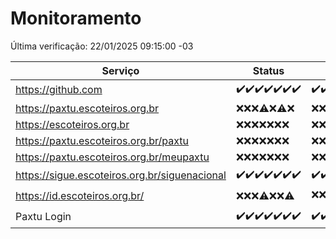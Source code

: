 # Monitoramento

Última verificação: 22/01/2025 09:15:00 -03

|Serviço|Status|Últimas 24h|
|---|---|---|
|https://github.com|<span title="2025-01-15: OK=23">✔️</span><span title="2025-01-16: OK=23">✔️</span><span title="2025-01-17: OK=23">✔️</span><span title="2025-01-18: OK=23">✔️</span><span title="2025-01-19: OK=23">✔️</span><span title="2025-01-20: OK=23">✔️</span><span title="2025-01-21: OK=11">✔️</span>|<span title="21/01/2025 09:15:00 -03 : 200">✔️</span><span title="21/01/2025 10:15:00 -03 : 200">✔️</span><span title="21/01/2025 11:08:00 -03 : 200">✔️</span><span title="21/01/2025 12:08:00 -03 : 200">✔️</span><span title="21/01/2025 13:10:00 -03 : 200">✔️</span><span title="21/01/2025 14:07:00 -03 : 200">✔️</span><span title="21/01/2025 15:11:00 -03 : 200">✔️</span><span title="21/01/2025 16:06:00 -03 : 200">✔️</span><span title="21/01/2025 17:09:00 -03 : 200">✔️</span><span title="21/01/2025 18:07:00 -03 : 200">✔️</span><span title="21/01/2025 19:07:00 -03 : 200">✔️</span><span title="21/01/2025 20:07:00 -03 : 200">✔️</span><span title="21/01/2025 21:40:00 -03 : 200">✔️</span><span title="21/01/2025 23:09:00 -03 : 200">✔️</span><span title="22/01/2025 00:12:00 -03 : 200">✔️</span><span title="22/01/2025 01:10:00 -03 : 200">✔️</span><span title="22/01/2025 02:08:00 -03 : 200">✔️</span><span title="22/01/2025 03:11:00 -03 : 200">✔️</span><span title="22/01/2025 04:08:00 -03 : 200">✔️</span><span title="22/01/2025 05:11:00 -03 : 200">✔️</span><span title="22/01/2025 06:08:00 -03 : 200">✔️</span><span title="22/01/2025 07:07:00 -03 : 200">✔️</span><span title="22/01/2025 08:06:00 -03 : 200">✔️</span><span title="22/01/2025 09:15:00 -03 : 200">✔️</span>|
|https://paxtu.escoteiros.org.br|<span title="2025-01-15: Falhas=23">❌</span><span title="2025-01-16: Falhas=23">❌</span><span title="2025-01-17: Falhas=23">❌</span><span title="2025-01-18: OK=1, Falhas=22">⚠️</span><span title="2025-01-19: Falhas=23">❌</span><span title="2025-01-20: OK=1, Falhas=22">⚠️</span><span title="2025-01-21: Falhas=11">❌</span>|<span title="21/01/2025 09:15:00 -03 : 403">❌</span><span title="21/01/2025 10:15:00 -03 : 403">❌</span><span title="21/01/2025 11:08:00 -03 : 403">❌</span><span title="21/01/2025 12:08:00 -03 : 403">❌</span><span title="21/01/2025 13:10:00 -03 : 403">❌</span><span title="21/01/2025 14:07:00 -03 : 403">❌</span><span title="21/01/2025 15:11:00 -03 : 403">❌</span><span title="21/01/2025 16:06:00 -03 : 403">❌</span><span title="21/01/2025 17:09:00 -03 : 403">❌</span><span title="21/01/2025 18:07:00 -03 : 403">❌</span><span title="21/01/2025 19:07:00 -03 : 403">❌</span><span title="21/01/2025 20:07:00 -03 : 403">❌</span><span title="21/01/2025 21:40:00 -03 : 403">❌</span><span title="21/01/2025 23:09:00 -03 : 403">❌</span><span title="22/01/2025 00:12:00 -03 : 403">❌</span><span title="22/01/2025 01:10:00 -03 : 403">❌</span><span title="22/01/2025 02:08:00 -03 : 403">❌</span><span title="22/01/2025 03:11:00 -03 : 403">❌</span><span title="22/01/2025 04:08:00 -03 : 403">❌</span><span title="22/01/2025 05:11:00 -03 : 403">❌</span><span title="22/01/2025 06:08:00 -03 : 403">❌</span><span title="22/01/2025 07:07:00 -03 : 403">❌</span><span title="22/01/2025 08:06:00 -03 : 403">❌</span><span title="22/01/2025 09:15:00 -03 : 403">❌</span>|
|https://escoteiros.org.br|<span title="2025-01-15: Falhas=23">❌</span><span title="2025-01-16: Falhas=23">❌</span><span title="2025-01-17: Falhas=23">❌</span><span title="2025-01-18: Falhas=23">❌</span><span title="2025-01-19: Falhas=23">❌</span><span title="2025-01-20: Falhas=23">❌</span><span title="2025-01-21: Falhas=11">❌</span>|<span title="21/01/2025 09:15:00 -03 : 403">❌</span><span title="21/01/2025 10:15:00 -03 : 403">❌</span><span title="21/01/2025 11:08:00 -03 : 403">❌</span><span title="21/01/2025 12:08:00 -03 : 403">❌</span><span title="21/01/2025 13:10:00 -03 : 403">❌</span><span title="21/01/2025 14:07:00 -03 : 403">❌</span><span title="21/01/2025 15:11:00 -03 : 403">❌</span><span title="21/01/2025 16:06:00 -03 : 403">❌</span><span title="21/01/2025 17:09:00 -03 : 403">❌</span><span title="21/01/2025 18:07:00 -03 : 403">❌</span><span title="21/01/2025 19:07:00 -03 : 403">❌</span><span title="21/01/2025 20:07:00 -03 : 403">❌</span><span title="21/01/2025 21:40:00 -03 : 403">❌</span><span title="21/01/2025 23:09:00 -03 : 403">❌</span><span title="22/01/2025 00:12:00 -03 : 403">❌</span><span title="22/01/2025 01:10:00 -03 : 403">❌</span><span title="22/01/2025 02:08:00 -03 : 403">❌</span><span title="22/01/2025 03:12:00 -03 : 403">❌</span><span title="22/01/2025 04:08:00 -03 : 403">❌</span><span title="22/01/2025 05:11:00 -03 : 403">❌</span><span title="22/01/2025 06:08:00 -03 : 403">❌</span><span title="22/01/2025 07:07:00 -03 : 403">❌</span><span title="22/01/2025 08:06:00 -03 : 403">❌</span><span title="22/01/2025 09:15:00 -03 : 403">❌</span>|
|https://paxtu.escoteiros.org.br/paxtu|<span title="2025-01-15: Falhas=23">❌</span><span title="2025-01-16: Falhas=23">❌</span><span title="2025-01-17: Falhas=23">❌</span><span title="2025-01-18: Falhas=23">❌</span><span title="2025-01-19: Falhas=23">❌</span><span title="2025-01-20: Falhas=23">❌</span><span title="2025-01-21: Falhas=11">❌</span>|<span title="21/01/2025 09:15:00 -03 : 403">❌</span><span title="21/01/2025 10:15:00 -03 : 403">❌</span><span title="21/01/2025 11:08:00 -03 : 403">❌</span><span title="21/01/2025 12:08:00 -03 : 403">❌</span><span title="21/01/2025 13:10:00 -03 : 403">❌</span><span title="21/01/2025 14:07:00 -03 : 403">❌</span><span title="21/01/2025 15:11:00 -03 : 403">❌</span><span title="21/01/2025 16:06:00 -03 : 403">❌</span><span title="21/01/2025 17:09:00 -03 : 403">❌</span><span title="21/01/2025 18:07:00 -03 : 403">❌</span><span title="21/01/2025 19:07:00 -03 : 403">❌</span><span title="21/01/2025 20:07:00 -03 : 403">❌</span><span title="21/01/2025 21:40:00 -03 : 403">❌</span><span title="21/01/2025 23:09:00 -03 : 403">❌</span><span title="22/01/2025 00:12:00 -03 : 403">❌</span><span title="22/01/2025 01:10:00 -03 : 403">❌</span><span title="22/01/2025 02:08:00 -03 : 403">❌</span><span title="22/01/2025 03:12:00 -03 : 403">❌</span><span title="22/01/2025 04:08:00 -03 : 403">❌</span><span title="22/01/2025 05:11:00 -03 : 403">❌</span><span title="22/01/2025 06:08:00 -03 : 403">❌</span><span title="22/01/2025 07:07:00 -03 : 403">❌</span><span title="22/01/2025 08:06:00 -03 : 403">❌</span><span title="22/01/2025 09:15:00 -03 : 403">❌</span>|
|https://paxtu.escoteiros.org.br/meupaxtu|<span title="2025-01-15: Falhas=23">❌</span><span title="2025-01-16: Falhas=23">❌</span><span title="2025-01-17: Falhas=23">❌</span><span title="2025-01-18: Falhas=23">❌</span><span title="2025-01-19: Falhas=23">❌</span><span title="2025-01-20: Falhas=23">❌</span><span title="2025-01-21: Falhas=11">❌</span>|<span title="21/01/2025 09:15:00 -03 : 403">❌</span><span title="21/01/2025 10:15:00 -03 : 403">❌</span><span title="21/01/2025 11:08:00 -03 : 403">❌</span><span title="21/01/2025 12:08:00 -03 : 403">❌</span><span title="21/01/2025 13:10:00 -03 : 403">❌</span><span title="21/01/2025 14:07:00 -03 : 403">❌</span><span title="21/01/2025 15:11:00 -03 : 403">❌</span><span title="21/01/2025 16:06:00 -03 : 403">❌</span><span title="21/01/2025 17:09:00 -03 : 403">❌</span><span title="21/01/2025 18:07:00 -03 : 403">❌</span><span title="21/01/2025 19:07:00 -03 : 403">❌</span><span title="21/01/2025 20:07:00 -03 : 403">❌</span><span title="21/01/2025 21:40:00 -03 : 403">❌</span><span title="21/01/2025 23:09:00 -03 : 403">❌</span><span title="22/01/2025 00:12:00 -03 : 403">❌</span><span title="22/01/2025 01:10:00 -03 : 403">❌</span><span title="22/01/2025 02:08:00 -03 : 403">❌</span><span title="22/01/2025 03:12:00 -03 : 403">❌</span><span title="22/01/2025 04:08:00 -03 : 403">❌</span><span title="22/01/2025 05:11:00 -03 : 403">❌</span><span title="22/01/2025 06:08:00 -03 : 403">❌</span><span title="22/01/2025 07:07:00 -03 : 403">❌</span><span title="22/01/2025 08:06:00 -03 : 403">❌</span><span title="22/01/2025 09:15:00 -03 : 403">❌</span>|
|https://sigue.escoteiros.org.br/siguenacional|<span title="2025-01-15: OK=23">✔️</span><span title="2025-01-16: OK=23">✔️</span><span title="2025-01-17: OK=23">✔️</span><span title="2025-01-18: OK=23">✔️</span><span title="2025-01-19: OK=23">✔️</span><span title="2025-01-20: OK=23">✔️</span><span title="2025-01-21: OK=11">✔️</span>|<span title="21/01/2025 09:15:00 -03 : 200">✔️</span><span title="21/01/2025 10:15:00 -03 : 200">✔️</span><span title="21/01/2025 11:08:00 -03 : 200">✔️</span><span title="21/01/2025 12:08:00 -03 : 200">✔️</span><span title="21/01/2025 13:10:00 -03 : 200">✔️</span><span title="21/01/2025 14:07:00 -03 : 200">✔️</span><span title="21/01/2025 15:11:00 -03 : 200">✔️</span><span title="21/01/2025 16:06:00 -03 : 200">✔️</span><span title="21/01/2025 17:09:00 -03 : 200">✔️</span><span title="21/01/2025 18:07:00 -03 : 200">✔️</span><span title="21/01/2025 19:07:00 -03 : 200">✔️</span><span title="21/01/2025 20:07:00 -03 : 200">✔️</span><span title="21/01/2025 21:40:00 -03 : 200">✔️</span><span title="21/01/2025 23:09:00 -03 : 200">✔️</span><span title="22/01/2025 00:12:00 -03 : 200">✔️</span><span title="22/01/2025 01:10:00 -03 : 200">✔️</span><span title="22/01/2025 02:08:00 -03 : 200">✔️</span><span title="22/01/2025 03:12:00 -03 : 200">✔️</span><span title="22/01/2025 04:08:00 -03 : 200">✔️</span><span title="22/01/2025 05:11:00 -03 : 200">✔️</span><span title="22/01/2025 06:08:00 -03 : 200">✔️</span><span title="22/01/2025 07:07:00 -03 : 200">✔️</span><span title="22/01/2025 08:06:00 -03 : 200">✔️</span><span title="22/01/2025 09:15:00 -03 : 200">✔️</span>|
|https://id.escoteiros.org.br/|<span title="2025-01-15: Falhas=23">❌</span><span title="2025-01-16: Falhas=23">❌</span><span title="2025-01-17: Falhas=23">❌</span><span title="2025-01-18: OK=1, Falhas=22">⚠️</span><span title="2025-01-19: Falhas=23">❌</span><span title="2025-01-20: Falhas=23">❌</span><span title="2025-01-21: OK=1, Falhas=10">⚠️</span>|<span title="21/01/2025 09:15:00 -03 : 403">❌</span><span title="21/01/2025 10:15:00 -03 : 403">❌</span><span title="21/01/2025 11:08:00 -03 : 403">❌</span><span title="21/01/2025 12:08:00 -03 : 403">❌</span><span title="21/01/2025 13:10:00 -03 : 403">❌</span><span title="21/01/2025 14:07:00 -03 : 403">❌</span><span title="21/01/2025 15:11:00 -03 : 403">❌</span><span title="21/01/2025 16:06:00 -03 : 403">❌</span><span title="21/01/2025 17:09:00 -03 : 403">❌</span><span title="21/01/2025 18:07:00 -03 : 403">❌</span><span title="21/01/2025 19:07:00 -03 : 403">❌</span><span title="21/01/2025 20:07:00 -03 : 403">❌</span><span title="21/01/2025 21:40:00 -03 : 403">❌</span><span title="21/01/2025 23:09:00 -03 : 200">✔️</span><span title="22/01/2025 00:12:00 -03 : 403">❌</span><span title="22/01/2025 01:10:00 -03 : 403">❌</span><span title="22/01/2025 02:08:00 -03 : 403">❌</span><span title="22/01/2025 03:12:00 -03 : 403">❌</span><span title="22/01/2025 04:08:00 -03 : 403">❌</span><span title="22/01/2025 05:11:00 -03 : 403">❌</span><span title="22/01/2025 06:08:00 -03 : 403">❌</span><span title="22/01/2025 07:07:00 -03 : 403">❌</span><span title="22/01/2025 08:06:00 -03 : 403">❌</span><span title="22/01/2025 09:15:00 -03 : 403">❌</span>|
|Paxtu Login|<span title="2025-01-15: OK=23">✔️</span><span title="2025-01-16: OK=23">✔️</span><span title="2025-01-17: OK=23">✔️</span><span title="2025-01-18: OK=23">✔️</span><span title="2025-01-19: OK=23">✔️</span><span title="2025-01-20: OK=23">✔️</span><span title="2025-01-21: OK=11">✔️</span>|<span title="21/01/2025 09:15:00 -03 : 200">✔️</span><span title="21/01/2025 10:15:00 -03 : 200">✔️</span><span title="21/01/2025 11:08:00 -03 : 200">✔️</span><span title="21/01/2025 12:08:00 -03 : 200">✔️</span><span title="21/01/2025 13:10:00 -03 : 200">✔️</span><span title="21/01/2025 14:07:00 -03 : 200">✔️</span><span title="21/01/2025 15:11:00 -03 : 200">✔️</span><span title="21/01/2025 16:06:00 -03 : 200">✔️</span><span title="21/01/2025 17:09:00 -03 : 200">✔️</span><span title="21/01/2025 18:07:00 -03 : 200">✔️</span><span title="21/01/2025 19:07:00 -03 : 200">✔️</span><span title="21/01/2025 20:07:00 -03 : 200">✔️</span><span title="21/01/2025 21:40:00 -03 : 200">✔️</span><span title="21/01/2025 23:09:00 -03 : 200">✔️</span><span title="22/01/2025 00:12:00 -03 : 200">✔️</span><span title="22/01/2025 01:10:00 -03 : 200">✔️</span><span title="22/01/2025 02:08:00 -03 : 200">✔️</span><span title="22/01/2025 03:12:00 -03 : 200">✔️</span><span title="22/01/2025 04:08:00 -03 : 200">✔️</span><span title="22/01/2025 05:11:00 -03 : 200">✔️</span><span title="22/01/2025 06:08:00 -03 : 200">✔️</span><span title="22/01/2025 07:07:00 -03 : 200">✔️</span><span title="22/01/2025 08:06:00 -03 : 200">✔️</span><span title="22/01/2025 09:15:00 -03 : 200">✔️</span>|

